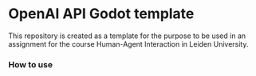 # OpenAI API Godot template

This repository is created as a template for the purpose to be used in an assignment for the course Human-Agent Interaction in Leiden University.

### How to use